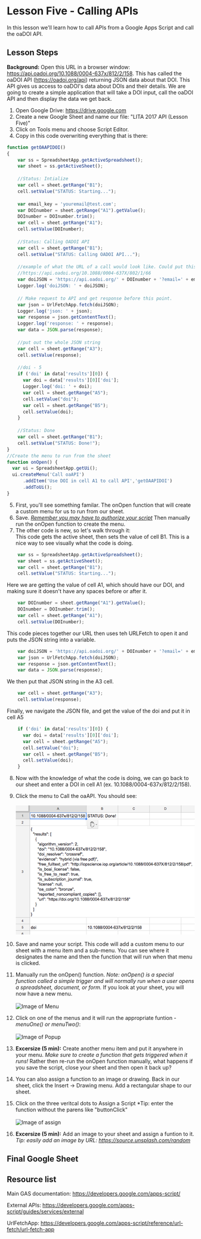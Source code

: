 # Lesson Five - Calling APIs

In this lesson we'll learn how to call APIs from a Google Apps Script and call the oaDOI API.

## Lesson Steps

**Background:** Open this URL in a browser window: https://api.oadoi.org/10.1088/0004-637x/812/2/158. This has called the oaDOI API (https://oadoi.org/api) returning JSON data about that DOI. This API gives us access to oaDOI's data about DOIs and their details. We are going to create a simple application that will take a DOI input, call the oaDOI API and then display the data we get back.

1. Open Google Drive: https://drive.google.com
2. Create a new Google Sheet and name our file: "LITA 2017 API (Lesson Five)"
3. Click on Tools menu and choose Script Editor. 
4. Copy in this code overwriting everything that is there:
```javascript
function getOAAPIDOI()
{
    var ss = SpreadsheetApp.getActiveSpreadsheet();
    var sheet = ss.getActiveSheet();
  
    //Status: Intialize
    var cell = sheet.getRange("B1");
    cell.setValue("STATUS: Starting...");
    
    var email_key = 'youremail@test.com'; 
    var DOInumber = sheet.getRange("A1").getValue();
    DOInumber = DOInumber.trim();
    var cell = sheet.getRange("A1");
    cell.setValue(DOInumber);
    
    //Status: Calling OADOI API
    var cell = sheet.getRange("B1");
    cell.setValue("STATUS: Calling OADOI API...");
    
    //example of what the URL of a call would look like. Could put this into a browser window and see the JSON:
    //https://api.oadoi.org/10.1088/0004-637X/802/1/66
    var doiJSON = 'https://api.oadoi.org/' + DOInumber + '?email=' + email_key;
    Logger.log('doiJSON: ' + doiJSON);
    
    // Make request to API and get response before this point.
    var json = UrlFetchApp.fetch(doiJSON);
    Logger.log('json: ' + json);
    var response = json.getContentText();
    Logger.log('response: ' + response);
    var data = JSON.parse(response);
   	
    //put out the whole JSON string
    var cell = sheet.getRange("A3");
    cell.setValue(response);
  
    //doi - 5
    if ('doi' in data['results'][0]) {
      var doi = data['results'][0]['doi'];
      Logger.log('doi: ' + doi);
      var cell = sheet.getRange("A5");
      cell.setValue("doi");
      var cell = sheet.getRange("B5");
      cell.setValue(doi);
    }
 
    //Status: Done
    var cell = sheet.getRange("B1");
    cell.setValue("STATUS: Done!");
}
//Create the menu to run from the sheet
function onOpen() {
  var ui = SpreadsheetApp.getUi();
  ui.createMenu('Call oaAPI')
      .addItem('Use DOI in cell A1 to call API','getOAAPIDOI')
      .addToUi();
}
```
5. First, you'll see something familar. The onOpen function that will create a custom menu for us to run from our sheet. 
6. Save. *[Remember you may have to authorize your script](../authorize.md)* Then manually run the onOpen function to create the menu.
7. The other code is new, so let's walk through it:<br />
This code gets the active sheet, then sets the value of cell B1. This is a nice way to see visually what the code is doing.
```javascript
    var ss = SpreadsheetApp.getActiveSpreadsheet();
    var sheet = ss.getActiveSheet();
    var cell = sheet.getRange("B1");
    cell.setValue("STATUS: Starting...");
```
Here we are getting the value of cell A1, which should have our DOI, and making sure it doesn't have any spaces before or after it.
```javascript
    var DOInumber = sheet.getRange("A1").getValue();
    DOInumber = DOInumber.trim();
    var cell = sheet.getRange("A1");
    cell.setValue(DOInumber);
```
This code pieces together our URL then uses teh URLFetch to open it and puts the JSON string into a variable.
```javascript
    var doiJSON = 'https://api.oadoi.org/' + DOInumber + '?email=' + email_key;
    var json = UrlFetchApp.fetch(doiJSON);
    var response = json.getContentText();
    var data = JSON.parse(response);
```
We then put that JSON string in the A3 cell.
```javascript
    var cell = sheet.getRange("A3");
    cell.setValue(response);
```
Finally, we navigate the JSON file, and get the value of the doi and put it in cell A5
```javascript
    if ('doi' in data['results'][0]) {
      var doi = data['results'][0]['doi'];
      var cell = sheet.getRange("A5");
      cell.setValue("doi");
      var cell = sheet.getRange("B5");
      cell.setValue(doi);
    }
```
8. Now with the knowledge of what the code is doing, we can go back to our sheet and enter a DOI in cell A1 (ex. 10.1088/0004-637x/812/2/158).
9. Click the menu to Call the oaAPI. You should see:<br /><br /> 
![Image of the Results](oaapi.png)



5. Save and name your script. This code will add a custom menu to our sheet with a menu item and a sub-menu. You can see where it designates the name and then the function that will run when that menu is clicked. 
6. Manually run the onOpen() function. *Note: onOpen() is a special function called a simple trigger and will normally run when a user opens a spreadsheet, document, or form.* If you look at your sheet, you will now have a new menu.<br /><br />
![Image of Menu](custom_menu.png)
7. Click on one of the menus and it will run the appropriate funtion - *menuOne() or menuTwo()*:<br /><br />
![Image of Popup](popup.png)
8. **Excersize (5 min):** Create another menu item and put it anywhere in your menu. *Make sure to create a function that gets triggered when it runs!* Rather then re-run the onOpen function manually, what happens if you save the script, close your sheet and then open it back up?
9. You can also assign a function to an image or drawing. Back in our sheet, click the Insert -> Drawing menu. Add a rectangular shape to our sheet. 
10. Click on the three veritcal dots to Assign a Script *Tip: enter the function without the parens like "buttonClick"<br /><br />
![Image of assign](assign.png)
10. **Excersize (5 min):** Add an image to your sheet and assign a funtion to it. *Tip: easily add an image by URL: https://source.unsplash.com/random*

## Final Google Sheet



## Resource list

Main GAS documentation: https://developers.google.com/apps-script/

External APIs: https://developers.google.com/apps-script/guides/services/external

UrlFetchApp: https://developers.google.com/apps-script/reference/url-fetch/url-fetch-app
